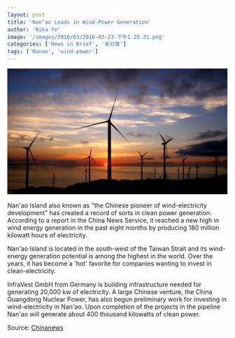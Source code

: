 ```yaml
---
layout: post
title: 'Nan"ao Leads in Wind-Power Generation'
author: 'Nika Ye'
image: '/images/2016/03/2016-03-23-下午1.25.31.png'
categories: ['News in Brief', '未分类']
tags: ['Nanao', 'wind-power']
---
```


[![photo from ibike.net.cn](/images/2016/03/2016-03-23-下午1.25.31.png)](http://www.ibike.net.cn/forum.php?mod=viewthread&tid=112781)

Nan'ao Island also known as "the Chinese pioneer of wind-electricity development" has created a record of sorts in clean power generation. According to a report in the China News Service, it reached a new high in wind energy generation in the past eight months by producing 180 million kilowatt hours of electricity.

Nan'ao Island is located in the south-west of the Taiwan Strait and its wind-energy generation potential is among the highest in the world. Over the years, it has become a 'hot' favorite for companies wanting to invest in clean-electricity.

InfraVest GmbH from Germany is building infrastructure needed for generating 20,000 kw of electricity. A large Chinese venture, the China Guangdong Nuclear Power, has also begun preliminary work for investing in wind-electricity in Nan'ao. Upon completion of the projects in the pipeline Nan'ao will generate about 400 thousand kilowatts of clean power.

Source: [Chinanews](http://auto.chinanews.com.cn/cj/cyzh/news/2008/09-28/1397717.shtml)
